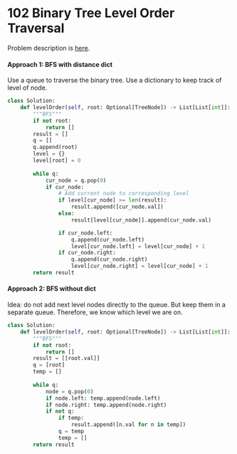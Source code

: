 # 102 Binary Tree Level Order Traversal

Problem description is [here](https://leetcode.com/problems/binary-tree-level-order-traversal/description/).

#### Approach 1: BFS with distance dict

Use a queue to traverse the binary tree. Use a dictionary to keep track of level of node.

```Python
class Solution:
    def levelOrder(self, root: Optional[TreeNode]) -> List[List[int]]:
        """BFS"""
        if not root:
            return []
        result = []
        q = []
        q.append(root)
        level = {}
        level[root] = 0
        
        while q:
            cur_node = q.pop(0)
            if cur_node:
                # Add current node to corresponding level
                if level[cur_node] >= len(result):
                    result.append([cur_node.val])
                else:
                    result[level[cur_node]].append(cur_node.val)

                if cur_node.left:
                    q.append(cur_node.left)
                    level[cur_node.left] = level[cur_node] + 1
                if cur_node.right:
                    q.append(cur_node.right)
                    level[cur_node.right] = level[cur_node] + 1          
        return result

```

#### Approach 2: BFS without dict

Idea: do not add next level nodes directly to the queue. But keep them in a separate queue. Therefore, we know which level we are on. 

```Python
class Solution:
    def levelOrder(self, root: Optional[TreeNode]) -> List[List[int]]:
        """BFS"""
        if not root:
            return []
        result = [[root.val]]
        q = [root]
        temp = []
        
        while q:
            node = q.pop(0)
            if node.left: temp.append(node.left)
            if node.right: temp.append(node.right)
            if not q:
                if temp:
                    result.append([n.val for n in temp])
                q = temp
                temp = []
        return result
```

